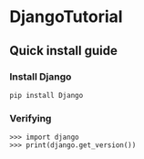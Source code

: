 # DjangoTutorial

## Quick install guide

### Install Django

    pip install Django

### Verifying

    >>> import django
    >>> print(django.get_version())

